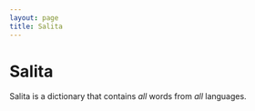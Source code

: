 ```yaml
---
layout: page
title: Salita
---
```


# Salita

Salita is a dictionary that contains *all* words from *all* languages.

